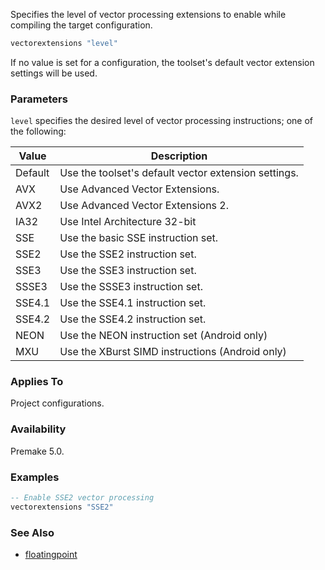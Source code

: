 Specifies the level of vector processing extensions to enable while compiling the target configuration.

```lua
vectorextensions "level"
```

If no value is set for a configuration, the toolset's default vector extension settings will be used.

### Parameters ###

`level` specifies the desired level of vector processing instructions; one of the following:

| Value       | Description                                            |
|-------------|--------------------------------------------------------|
| Default     | Use the toolset's default vector extension settings.   |
| AVX         | Use Advanced Vector Extensions.                        |
| AVX2        | Use Advanced Vector Extensions 2.                      |
| IA32        | Use Intel Architecture 32-bit                          |
| SSE         | Use the basic SSE instruction set.                     |
| SSE2        | Use the SSE2 instruction set.                          |
| SSE3        | Use the SSE3 instruction set.                          |
| SSSE3       | Use the SSSE3 instruction set.                         |
| SSE4.1      | Use the SSE4.1 instruction set.                        |
| SSE4.2      | Use the SSE4.2 instruction set.                        |
| NEON        | Use the NEON instruction set (Android only)            |
| MXU         | Use the XBurst SIMD instructions (Android only)        |

### Applies To ###

Project configurations.

### Availability ###

Premake 5.0.

### Examples ###

```lua
-- Enable SSE2 vector processing
vectorextensions "SSE2"
```

### See Also ###

* [floatingpoint](floatingpoint.md)